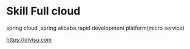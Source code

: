 Skill Full cloud
===============

spring cloud ,spring alibaba.rapid development platform(micro service)

https://divisu.com

